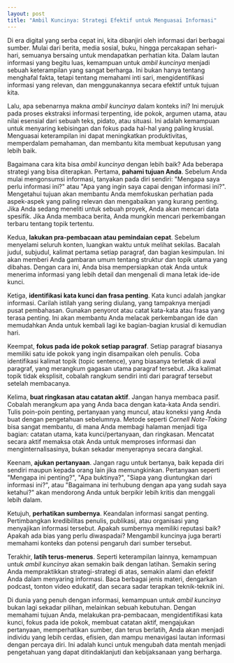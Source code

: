 ```yaml
---
layout: post
title: "Ambil Kuncinya: Strategi Efektif untuk Menguasai Informasi"
---
```


Di era digital yang serba cepat ini, kita dibanjiri oleh informasi dari berbagai sumber. Mulai dari berita, media sosial, buku, hingga percakapan sehari-hari, semuanya bersaing untuk mendapatkan perhatian kita. Dalam lautan informasi yang begitu luas, kemampuan untuk *ambil kuncinya* menjadi sebuah keterampilan yang sangat berharga. Ini bukan hanya tentang menghafal fakta, tetapi tentang memahami inti sari, mengidentifikasi informasi yang relevan, dan menggunakannya secara efektif untuk tujuan kita.

Lalu, apa sebenarnya makna *ambil kuncinya* dalam konteks ini? Ini merujuk pada proses ekstraksi informasi terpenting, ide pokok, argumen utama, atau nilai esensial dari sebuah teks, pidato, atau situasi. Ini adalah kemampuan untuk menyaring kebisingan dan fokus pada hal-hal yang paling krusial. Menguasai keterampilan ini dapat meningkatkan produktivitas, memperdalam pemahaman, dan membantu kita membuat keputusan yang lebih baik.

Bagaimana cara kita bisa *ambil kuncinya* dengan lebih baik? Ada beberapa strategi yang bisa diterapkan. Pertama, **pahami tujuan Anda**. Sebelum Anda mulai mengonsumsi informasi, tanyakan pada diri sendiri: "Mengapa saya perlu informasi ini?" atau "Apa yang ingin saya capai dengan informasi ini?". Mengetahui tujuan akan membantu Anda memfokuskan perhatian pada aspek-aspek yang paling relevan dan mengabaikan yang kurang penting. Jika Anda sedang meneliti untuk sebuah proyek, Anda akan mencari data spesifik. Jika Anda membaca berita, Anda mungkin mencari perkembangan terbaru tentang topik tertentu.

Kedua, **lakukan pra-pembacaan atau pemindaian cepat**. Sebelum menyelami seluruh konten, luangkan waktu untuk melihat sekilas. Bacalah judul, subjudul, kalimat pertama setiap paragraf, dan bagian kesimpulan. Ini akan memberi Anda gambaran umum tentang struktur dan topik utama yang dibahas. Dengan cara ini, Anda bisa mempersiapkan otak Anda untuk menerima informasi yang lebih detail dan mengenali di mana letak ide-ide kunci.

Ketiga, **identifikasi kata kunci dan frasa penting**. Kata kunci adalah jangkar informasi. Carilah istilah yang sering diulang, yang tampaknya menjadi pusat pembahasan. Gunakan penyorot atau catat kata-kata atau frasa yang terasa penting. Ini akan membantu Anda melacak perkembangan ide dan memudahkan Anda untuk kembali lagi ke bagian-bagian krusial di kemudian hari.

Keempat, **fokus pada ide pokok setiap paragraf**. Setiap paragraf biasanya memiliki satu ide pokok yang ingin disampaikan oleh penulis. Coba identifikasi kalimat topik (topic sentence), yang biasanya terletak di awal paragraf, yang merangkum gagasan utama paragraf tersebut. Jika kalimat topik tidak eksplisit, cobalah rangkum sendiri inti dari paragraf tersebut setelah membacanya.

Kelima, **buat ringkasan atau catatan aktif**. Jangan hanya membaca pasif. Cobalah merangkum apa yang Anda baca dengan kata-kata Anda sendiri. Tulis poin-poin penting, pertanyaan yang muncul, atau koneksi yang Anda buat dengan pengetahuan sebelumnya. Metode seperti *Cornell Note-Taking* bisa sangat membantu, di mana Anda membagi halaman menjadi tiga bagian: catatan utama, kata kunci/pertanyaan, dan ringkasan. Mencatat secara aktif memaksa otak Anda untuk memproses informasi dan menginternalisasinya, bukan sekadar menyerapnya secara dangkal.

Keenam, **ajukan pertanyaan**. Jangan ragu untuk bertanya, baik kepada diri sendiri maupun kepada orang lain jika memungkinkan. Pertanyaan seperti "Mengapa ini penting?", "Apa buktinya?", "Siapa yang diuntungkan dari informasi ini?", atau "Bagaimana ini terhubung dengan apa yang sudah saya ketahui?" akan mendorong Anda untuk berpikir lebih kritis dan menggali lebih dalam.

Ketujuh, **perhatikan sumbernya**. Keandalan informasi sangat penting. Pertimbangkan kredibilitas penulis, publikasi, atau organisasi yang menyajikan informasi tersebut. Apakah sumbernya memiliki reputasi baik? Apakah ada bias yang perlu diwaspadai? Mengambil kuncinya juga berarti memahami konteks dan potensi pengaruh dari sumber tersebut.

Terakhir, **latih terus-menerus**. Seperti keterampilan lainnya, kemampuan untuk *ambil kuncinya* akan semakin baik dengan latihan. Semakin sering Anda mempraktikkan strategi-strategi di atas, semakin alami dan efektif Anda dalam menyaring informasi. Baca berbagai jenis materi, dengarkan podcast, tonton video edukatif, dan secara sadar terapkan teknik-teknik ini.

Di dunia yang penuh dengan informasi, kemampuan untuk *ambil kuncinya* bukan lagi sekadar pilihan, melainkan sebuah kebutuhan. Dengan memahami tujuan Anda, melakukan pra-pembacaan, mengidentifikasi kata kunci, fokus pada ide pokok, membuat catatan aktif, mengajukan pertanyaan, memperhatikan sumber, dan terus berlatih, Anda akan menjadi individu yang lebih cerdas, efisien, dan mampu menavigasi lautan informasi dengan percaya diri. Ini adalah kunci untuk mengubah data mentah menjadi pengetahuan yang dapat ditindaklanjuti dan kebijaksanaan yang berharga.
